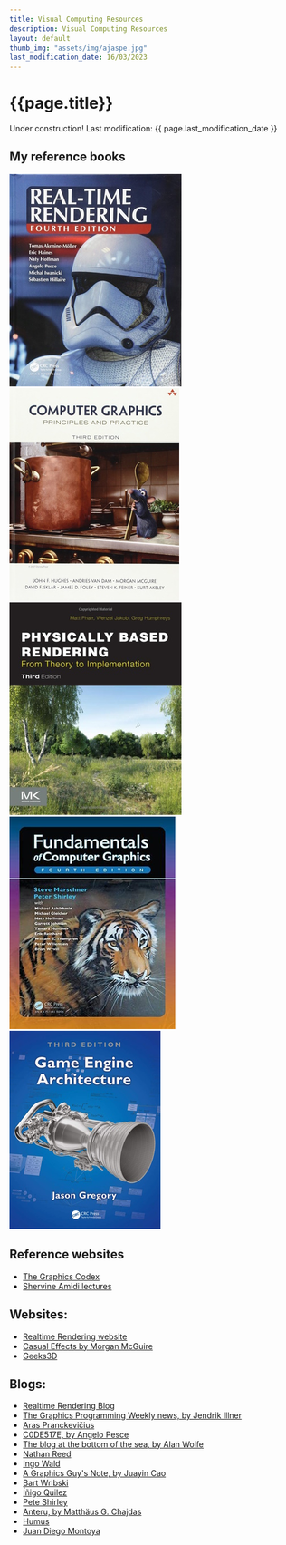 ```yaml
---
title: Visual Computing Resources
description: Visual Computing Resources
layout: default
thumb_img: "assets/img/ajaspe.jpg"
last_modification_date: 16/03/2023
---
```


# {{page.title}}

<span class="badge bg-danger">Under construction! Last modification: {{ page.last_modification_date }} </span>



## My reference books

<div class="row row-cols-5">
	<div class="col">
		<a href="https://www.realtimerendering.com/"><img class="img-fluid imglight" src="/assets/img/book_covers/realtime-rendering.jpg" alt="Realtime Rendering"></a>
	</div>
	<div class="col">
		<a href="https://cgpp.net"><img class="img-fluid imglight" src="/assets/img/book_covers/computer_graphics_priciples_and_practice.jpg" alt="Computer Graphics: Principles and Practice"></a>
	</div>
	<div class="col">
		<a href="https://pbrt.org"><img class="img-fluid imglight" src="/assets/img/book_covers/physically_based_rendering.jpg" alt="Physically Based Rendering"></a>
	</div>
	<div class="col">
		<a href="https://www.routledge.com/Fundamentals-of-Computer-Graphics/Marschner-Shirley/p/book/9780367505035"><img class="img-fluid imglight" src="/assets/img/book_covers/fundamentals_computer_graphics.jpg" alt="Fundamentals of Computer Graphics"></a>
	</div>
	<div class="col">
		<a href="https://www.gameenginebook.com"><img class="img-fluid imglight" src="/assets/img/book_covers/game_engine_architecture.jpg" alt="Game Engine Architecture"></a>
	</div>
</div>



## Reference websites
* [The Graphics Codex](https://graphicscodex.com)
* [Shervine Amidi lectures](https://stanford.edu/~shervine/teaching/)

## Websites:
* [Realtime Rendering website](https://www.realtimerendering.com/#ibr)
* [Casual Effects by Morgan McGuire](https://casual-effects.com/)
* [Geeks3D](https://www.geeks3d.com/)

## Blogs:
* [Realtime Rendering Blog](https://www.realtimerendering.com/blog/)
* [The Graphics Programming Weekly news, by Jendrik Illner](https://www.jendrikillner.com/)
* [Aras Pranckevičius](https://aras-p.info/blog/)
* [C0DE517E, by Angelo Pesce](http://c0de517e.blogspot.com/)
* [The blog at the bottom of the sea, by Alan Wolfe](https://blog.demofox.org/)
* [Nathan Reed](https://www.reedbeta.com/)
* [Ingo Wald](https://ingowald.blog/)
* [A Graphics Guy's Note, by Juayin Cao](https://agraphicsguynotes.com/)
* [Bart Wribski](https://bartwronski.com)
* [Íñigo Quilez](https://iquilezles.org)
* [Pete Shirley](http://psgraphics.blogspot.com)
* [Anteru, by Matthäus G. Chajdas](https://anteru.net/)
* [Humus](http://www.humus.name)
* [Juan Diego Montoya](https://juandiegomontoya.github.io)